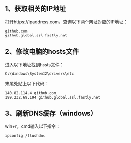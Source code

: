 ## 1、获取相关的IP地址

打开https://ipaddress.com，查询以下两个网址对应的IP地址：

```
github.com
github.global.ssl.fastly.net
```

## 2、修改电脑的hosts文件

进入以下地址找到hosts文件：

```shell
C:\Windows\System32\drivers\etc
```

末尾处贴上以下代码：

```
140.82.114.4 github.com
199.232.69.194 github.global.ssl.fastly.net
```

## 3、刷新DNS缓存（windows）

win+r，cmd输入以下指令：

```shell
ipconfig /flushdns
```

